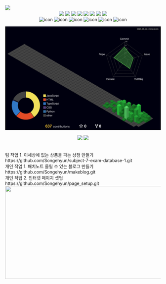 <img src="https://capsule-render.vercel.app/api?type=waving&color=timeGradient&height=250&animation=fadeIn&section=header&text=Enjoy%20Github&fontSize=90" />

<div align="center">
<img src="https://img.shields.io/badge/-JavaScript-F7DF1E?style=flat&logo=JavaScript&logoColor=white"/> 
  <img src="https://img.shields.io/badge/-css3-1572B6?style=flat&logo=css3&logoColor=white"/> 
  <img src="https://img.shields.io/badge/-html5-E34F26?style=flat&logo=html5&logoColor=white"/> 
  <img src="https://img.shields.io/badge/-typescript-3178C6?style=flat&logo=typescript&logoColor=white"/>
  <img src="https://img.shields.io/badge/-sqlite-003B57?style=flat&logo=sqlite&logoColor=white"/> 
<!--   <img src="https://img.shields.io/badge/-babel-F9DC3E?style=flat&logo=babel&logoColor=white"/>  -->
<!--   <img src="https://img.shields.io/badge/-webpack-8DD6F9?style=flat&logo=webpack&logoColor=white"/> -->
  <img src="https://img.shields.io/badge/-git-F05032?style=flat&logo=git&logoColor=white"/> 
  <img src="https://img.shields.io/badge/-github-181717?style=flat&logo=github&logoColor=white"/> 
  <img src="https://img.shields.io/badge/-Amazon AWS-232F3E?style=flat&logo=amazonaws&logoColor=white"/>
<!--   <img src="https://img.shields.io/badge/-python-3776AB?style=flat&logo=python&logoColor=white"/> -->
</div>

<div align="center">
  <img src="https://techstack-generator.vercel.app/js-icon.svg" alt="icon" width="65" height="65" />
  <img src="https://techstack-generator.vercel.app/ts-icon.svg" alt="icon" width="65" height="65" />
<!--   <img src="https://techstack-generator.vercel.app/react-icon.svg" alt="icon" width="65" height="65" /> -->
<!--   <img src="https://techstack-generator.vercel.app/webpack-icon.svg" alt="icon" width="65" height="65" /> -->
  <img src="https://techstack-generator.vercel.app/prettier-icon.svg" alt="icon" width="65" height="65" />
  <img src="https://techstack-generator.vercel.app/restapi-icon.svg" alt="icon" width="65" height="65" />
  <img src="https://techstack-generator.vercel.app/github-icon.svg" alt="icon" width="65" height="65" />
  <img src="https://techstack-generator.vercel.app/aws-icon.svg" alt="icon" width="65" height="65" />
<!--   <img src="https://techstack-generator.vercel.app/mysql-icon.svg" alt="icon" width="65" height="65" /> -->
<!--   <img src="https://techstack-generator.vercel.app/python-icon.svg" alt="icon" width="65" height="65" /> -->
</div>

![](./profile-3d-contrib/profile-night-green.svg)

<div align="center">
  <div display="gird" grid-template-colmns: 1fr 1fr>
    <img src="https://github-readme-stats.vercel.app/api/top-langs/?username=Songehyun&exclude_repo=Songehyun.github.io&layout=compact&theme=tokyonight" />
    <img src="https://github-readme-stats.vercel.app/api?username=Songehyun&theme=tokyonight&show_icons=true" width="47%"/>
  </div>
</div>

<br>
<br>
팀 작업 1. 이세상에 없는 상품을 파는 상점 만들기
<br>
https://github.com/Songehyun/subject-7-exam-database-1.git
<br>
개인 작업 1. 패치노트 올릴 수 있는 블로그 만들기
<br>
https://github.com/Songehyun/makeblog.git
<br>
개인 작업 2. 인터넷 페이지 셋업
<br>
https://github.com/Songehyun/page_setup.git


<div align="center">

<a href="https://github.com/devxb/gitanimals">
<img
  src="https://render.gitanimals.org/farms/Songehyun"
  width="600"
  height="300"
/>
</a>
</div>


